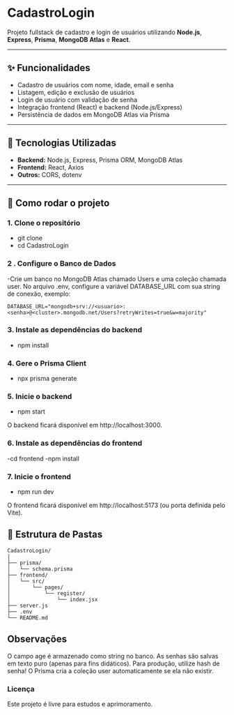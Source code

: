 # CadastroLogin

Projeto fullstack de cadastro e login de usuários utilizando **Node.js**, **Express**, **Prisma**, **MongoDB Atlas** e **React**.

---

## ✨ Funcionalidades

- Cadastro de usuários com nome, idade, email e senha  
- Listagem, edição e exclusão de usuários  
- Login de usuário com validação de senha  
- Integração frontend (React) e backend (Node.js/Express)  
- Persistência de dados em MongoDB Atlas via Prisma  

---

## 🧰 Tecnologias Utilizadas

- **Backend:** Node.js, Express, Prisma ORM, MongoDB Atlas  
- **Frontend:** React, Axios  
- **Outros:** CORS, dotenv  

---

## 🚀 Como rodar o projeto

### 1. Clone o repositório


- git clone <url-do-repo>
- cd CadastroLogin

### 2 . Configure o Banco de Dados
-Crie um banco no MongoDB Atlas chamado Users e uma coleção chamada user.
No arquivo .env, configure a variável DATABASE_URL com sua string de conexão, exemplo:


    DATABASE_URL="mongodb+srv://<usuario>:<senha>@<cluster>.mongodb.net/Users?retryWrites=true&w=majority"


### 3. Instale as dependências do backend

- npm install

### 4. Gere o Prisma Client

- npx prisma generate


### 5. Inicie o backend

- npm start

O backend ficará disponível em http://localhost:3000.

### 6. Instale as dependências do frontend

-cd frontend
-npm install

### 7. Inicie o frontend

- npm run dev

O frontend ficará disponível em http://localhost:5173 (ou porta definida pelo Vite).

## 📁 Estrutura de Pastas

```
CadastroLogin/
│
├── prisma/
│   └── schema.prisma
├── frontend/
│   └── src/
│       └── pages/
│           └── register/
│               └── index.jsx
├── server.js
├── .env
└── README.md
```

## Observações
O campo age é armazenado como string no banco.
As senhas são salvas em texto puro (apenas para fins didáticos). Para produção, utilize hash de senha!
O Prisma cria a coleção user automaticamente se ela não existir.

### Licença
Este projeto é livre para estudos e aprimoramento.